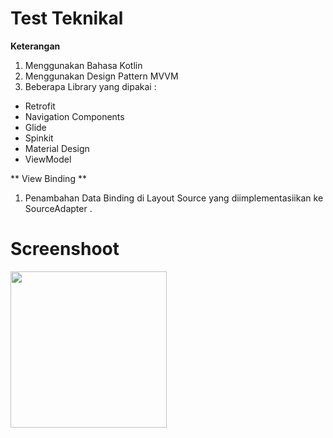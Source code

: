 # Test Teknikal

**Keterangan**

1. Menggunakan Bahasa Kotlin
2. Menggunakan Design Pattern MVVM
3. Beberapa Library yang dipakai : 
  - Retrofit
  - Navigation Components
  - Glide
  - Spinkit
  - Material Design
  - ViewModel
  
** View Binding **
1. Penambahan Data Binding di Layout Source yang diimplementasiikan ke SourceAdapter .

# Screenshoot  

[<img src="https://i.ibb.co/yR9NsS3/Screenshot-20200701-173901.png" width="250"/>](https://i.ibb.co/yR9NsS3/Screenshot-20200701-173901.png)


